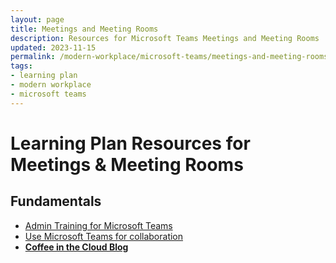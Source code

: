 ```yaml
---
layout: page
title: Meetings and Meeting Rooms
description: Resources for Microsoft Teams Meetings and Meeting Rooms
updated: 2023-11-15
permalink: /modern-workplace/microsoft-teams/meetings-and-meeting-rooms
tags:
- learning plan
- modern workplace
- microsoft teams
---
```


# Learning Plan Resources for Meetings & Meeting Rooms

## Fundamentals

* [Admin Training for Microsoft Teams](https://docs.microsoft.com/en-us/microsoftteams/itadmin-readiness)
* [Use Microsoft Teams for collaboration](https://learn.microsoft.com/en-us/microsoft-365/business-premium/create-teams-for-collaboration?view=o365-worldwide&viewFallbackFrom=o365-worldwide%2F)
* **[Coffee in the Cloud Blog](https://www.youtube.com/channel/UCs2IXBqperxWVe2ozrr3Gdg)**
